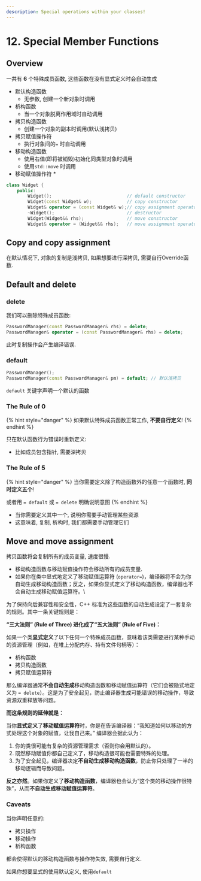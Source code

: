 ```yaml
---
description: Special operations within your classes!
---
```


# 12. Special Member Functions

## Overview

一共有 **6** 个特殊成员函数, 这些函数在没有显式定义时会自动生成

* 默认构造函数
  * 无参数, 创建一个新对象时调用
* 析构函数
  * 当一个对象脱离作用域时自动调用
* 拷贝构造函数
  * 创建一个对象的副本时调用(默认浅拷贝)
* 拷贝赋值操作符
  * 执行对象间的`=` 时自动调用
* 移动构造函数
  * 使用右值(即将被销毁)初始化同类型对象时调用
  * 使用`std::move` 时调用
* 移动赋值操作符
  *

```cpp
class Widget {
    public:
        Widget();                            // default constructor
        Widget(const Widget& w);             // copy constructor
        Widget& operator = (const Widget& w);// copy assignment operator
        ~Widget();                           // destructor
        Widget(Widget&& rhs);                // move constructor
        Widget& operator = (Widget&& rhs);   // move assignment operator
```



## Copy and copy assignment

在默认情况下, 对象的复制是浅拷贝, 如果想要进行深拷贝, 需要自行Override函数.



## Default and delete

### delete

我们可以删除特殊成员函数:

```cpp
PasswordManager(const PasswordManager& rhs) = delete;
PasswordManager& operator = (const PasswordManager& rhs) = delete;
```

此时复制操作会产生编译错误.



### default

```cpp
PasswordManager();
PasswordManager(const PasswordManager& pm) = default; // 默认浅拷贝
```

`default` 关键字声明一个默认的函数



### The Rule of 0

{% hint style="danger" %}
如果默认特殊成员函数正常工作, **不要自行定义**!
{% endhint %}

只在默认函数行为错误时重新定义:

* 比如成员包含指针, 需要深拷贝



### The Rule of 5

{% hint style="danger" %}
当你需要定义除了构造函数外的任意一个函数时, **同时定义五个**!

或者用 `= default` 或 `= delete` 明确说明意图
{% endhint %}

* 当你需要定义其中一个, 说明你需要手动管理某些资源
* 这意味着, 复制, 析构时, 我们都需要手动管理它们



## Move and move assignment

拷贝函数将会复制所有的成员变量, 速度很慢.

* 移动构造函数与移动赋值操作符会移动所有的成员变量.
* 如果你在类中显式地定义了移动赋值运算符 (`operator=`)，编译器将不会为你自动生成移动构造函数；反之，如果你显式定义了移动构造函数，编译器也不会自动生成移动赋值运算符。\


为了保持向后兼容性和安全性，C++ 标准为这些函数的自动生成设定了一套复杂的规则。其中一条关键规则是：

**“三大法则” (Rule of Three) 进化成了“五大法则” (Rule of Five)：**

如果一个类**显式定义**了以下任何一个特殊成员函数，意味着该类需要进行某种手动的资源管理（例如，在堆上分配内存、持有文件句柄等）：

* 析构函数
* 拷贝构造函数
* 拷贝赋值运算符

那么编译器通常**不会自动生成**移动构造函数和移动赋值运算符（它们会被隐式地定义为 `= delete`）。这是为了安全起见，防止编译器生成可能错误的移动操作，导致资源双重释放等问题。

**而这条规则的延伸就是：**

当你**显式定义**了**移动赋值运算符**时，你是在告诉编译器：“我知道如何以移动的方式处理这个对象的赋值，让我自己来。” 编译器会据此认为：

1. 你的类很可能有复杂的资源管理需求（否则你会用默认的）。
2. 既然移动赋值你都自己定义了，移动构造很可能也需要特殊的处理。
3. 为了安全起见，编译器决定**不自动生成移动构造函数**，防止你只处理了一半的移动逻辑而导致问题。

**反之亦然**。如果你定义了**移动构造函数**，编译器也会认为“这个类的移动操作很特殊”，从而**不自动生成移动赋值运算符**。



### Caveats

当你声明任意的:

* 拷贝操作
* 移动操作
* 析构函数

都会使得默认的移动构造函数与操作符失效, 需要自行定义.

如果你想要显式的使用默认定义, 使用`default`
